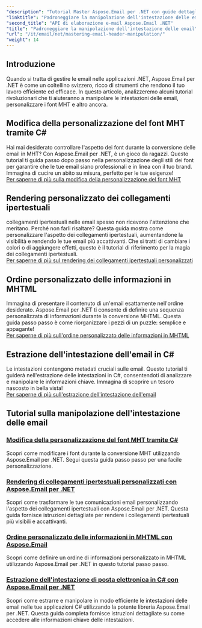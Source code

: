 ```yaml
---
"description": "Tutorial Master Aspose.Email per .NET con guide dettagliate sulla manipolazione delle intestazioni delle email, sulla personalizzazione dei font, sul rendering dei collegamenti ipertestuali e sull'ordinamento delle informazioni MHTML."
"linktitle": "Padroneggiare la manipolazione dell'intestazione delle email"
"second_title": "API di elaborazione e-mail Aspose.Email .NET"
"title": "Padroneggiare la manipolazione dell'intestazione delle email"
"url": "/it/email/net/mastering-email-header-manipulation/"
"weight": 14
---
```


## Introduzione

Quando si tratta di gestire le email nelle applicazioni .NET, Aspose.Email per .NET è come un coltellino svizzero, ricco di strumenti che rendono il tuo lavoro efficiente ed efficace. In questo articolo, analizzeremo alcuni tutorial rivoluzionari che ti aiuteranno a manipolare le intestazioni delle email, personalizzare i font MHT e altro ancora.

## Modifica della personalizzazione del font MHT tramite C#  
Hai mai desiderato controllare l'aspetto dei font durante la conversione delle email in MHT? Con Aspose.Email per .NET, è un gioco da ragazzi. Questo tutorial ti guida passo dopo passo nella personalizzazione degli stili dei font per garantire che le tue email siano professionali e in linea con il tuo brand. Immagina di cucire un abito su misura, perfetto per le tue esigenze!  
[Per saperne di più sulla modifica della personalizzazione del font MHT](./changing-mht-font-customization/)  

## Rendering personalizzato dei collegamenti ipertestuali  
collegamenti ipertestuali nelle email spesso non ricevono l'attenzione che meritano. Perché non farli risaltare? Questa guida mostra come personalizzare l'aspetto dei collegamenti ipertestuali, aumentandone la visibilità e rendendo le tue email più accattivanti. Che si tratti di cambiare i colori o di aggiungere effetti, questo è il tutorial di riferimento per la magia dei collegamenti ipertestuali.  
[Per saperne di più sul rendering dei collegamenti ipertestuali personalizzati](./custom-hyperlink-rendering/)  

## Ordine personalizzato delle informazioni in MHTML  
Immagina di presentare il contenuto di un'email esattamente nell'ordine desiderato. Aspose.Email per .NET ti consente di definire una sequenza personalizzata di informazioni durante la conversione MHTML. Questa guida passo passo è come riorganizzare i pezzi di un puzzle: semplice e appagante!  
[Per saperne di più sull'ordine personalizzato delle informazioni in MHTML](./custom-order-of-information-in-mhtml/)  

## Estrazione dell'intestazione dell'email in C#  
Le intestazioni contengono metadati cruciali sulle email. Questo tutorial ti guiderà nell'estrazione delle intestazioni in C#, consentendoti di analizzare e manipolare le informazioni chiave. Immagina di scoprire un tesoro nascosto in bella vista!  
[Per saperne di più sull'estrazione dell'intestazione dell'email](./email-header-extraction/)  

## Tutorial sulla manipolazione dell'intestazione delle email
### [Modifica della personalizzazione del font MHT tramite C#](./changing-mht-font-customization/)
Scopri come modificare i font durante la conversione MHT utilizzando Aspose.Email per .NET. Segui questa guida passo passo per una facile personalizzazione.
### [Rendering di collegamenti ipertestuali personalizzati con Aspose.Email per .NET ](./custom-hyperlink-rendering/)
Scopri come trasformare le tue comunicazioni email personalizzando l'aspetto dei collegamenti ipertestuali con Aspose.Email per .NET. Questa guida fornisce istruzioni dettagliate per rendere i collegamenti ipertestuali più visibili e accattivanti.
### [Ordine personalizzato delle informazioni in MHTML con Aspose.Email](./custom-order-of-information-in-mhtml/)
Scopri come definire un ordine di informazioni personalizzato in MHTML utilizzando Aspose.Email per .NET in questo tutorial passo passo.
### [Estrazione dell'intestazione di posta elettronica in C# con Aspose.Email per .NET](./email-header-extraction/)
Scopri come estrarre e manipolare in modo efficiente le intestazioni delle email nelle tue applicazioni C# utilizzando la potente libreria Aspose.Email per .NET. Questa guida completa fornisce istruzioni dettagliate su come accedere alle informazioni chiave delle intestazioni.
